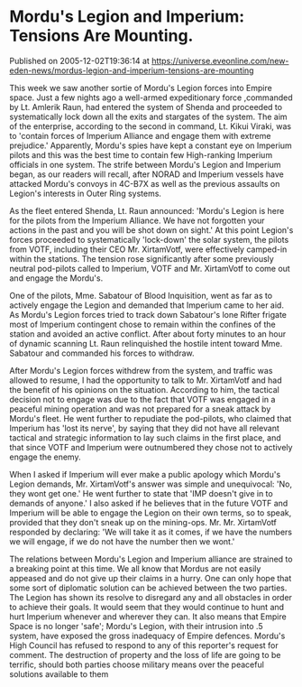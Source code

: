 # Mordu's Legion and Imperium: Tensions Are Mounting.
Published on 2005-12-02T19:36:14 at https://universe.eveonline.com/new-eden-news/mordus-legion-and-imperium-tensions-are-mounting

This week we saw another sortie of Mordu's Legion forces into Empire space. Just a few nights ago a well-armed expeditionary force ,commanded by Lt. Amlerik Raun, had entered the system of Shenda and proceeded to systematically lock down all the exits and stargates of the system. The aim of the enterprise, according to the second in command, Lt. Kikui Viraki, was to 'contain forces of Imperium Alliance and engage them with extreme prejudice.' Apparently, Mordu's spies have kept a constant eye on Imperium pilots and this was the best time to contain few High-ranking Imperium officials in one system. The strife between Mordu's Legion and Imperium began, as our readers will recall, after NORAD and Imperium vessels have attacked Mordu's convoys in 4C-B7X as well as the previous assaults on Legion's interests in Outer Ring systems.

As the fleet entered Shenda, Lt. Raun announced: 'Mordu's Legion is here for the pilots from the Imperium Alliance. We have not forgotten your actions in the past and you will be shot down on sight.' At this point Legion's forces proceeded to systematically 'lock-down' the solar system, the pilots from VOTF, including their CEO Mr. XirtamVotf, were effectively camped-in within the stations. The tension rose significantly after some previously neutral pod-pilots called to Imperium, VOTF and Mr. XirtamVotf to come out and engage the Mordu's.

One of the pilots, Mme. Sabatour of Blood Inquisition, went as far as to actively engage the Legion and demanded that Imperium came to her aid. As Mordu's Legion forces tried to track down Sabatour's lone Rifter frigate most of Imperium contingent chose to remain within the confines of the station and avoided an active conflict. After about forty minutes to an hour of dynamic scanning Lt. Raun relinquished the hostile intent toward Mme. Sabatour and commanded his forces to withdraw.

After Mordu's Legion forces withdrew from the system, and traffic was allowed to resume, I had the opportunity to talk to Mr. XirtamVotf and had the benefit of his opinions on the situation. According to him, the tactical decision not to engage was due to the fact that VOTF was engaged in a peaceful mining operation and was not prepared for a sneak attack by Mordu's fleet. He went further to repudiate the pod-pilots, who claimed that Imperium has 'lost its nerve', by saying that they did not have all relevant tactical and strategic information to lay such claims in the first place, and that since VOTF and Imperium were outnumbered they chose not to actively engage the enemy.

When I asked if Imperium will ever make a public apology which Mordu's Legion demands, Mr. XirtamVotf's answer was simple and unequivocal: 'No, they wont get one.' He went further to state that 'IMP doesn't give in to demands of anyone.' I also asked if he believes that in the future VOTF and Imperium will be able to engage the Legion on their own terms, so to speak, provided that they don't sneak up on the mining-ops. Mr. Mr. XirtamVotf responded by declaring: 'We will take it as it comes, if we have the numbers we will engage, if we do not have the number then we wont.'

The relations between Mordu's Legion and Imperium alliance are strained to a breaking point at this time. We all know that Mordus are not easily appeased and do not give up their claims in a hurry. One can only hope that some sort of diplomatic solution can be achieved between the two parties. The Legion has shown its resolve to disregard any and all obstacles in order to achieve their goals. It would seem that they would continue to hunt and hurt Imperium whenever and wherever they can. It also means that Empire Space is no longer 'safe'; Mordu's Legion, with their intrusion into .5 system, have exposed the gross inadequacy of Empire defences. Mordu's High Council has refused to respond to any of this reporter's request for comment. The destruction of property and the loss of life are going to be terrific, should both parties choose military means over the peaceful solutions available to them
